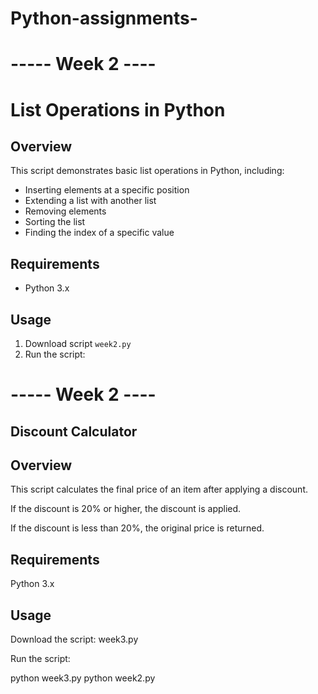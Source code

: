 # Python-assignments-

# ----- Week 2 ----
# List Operations in Python

## Overview
This script demonstrates basic list operations in Python, including:

- Inserting elements at a specific position
- Extending a list with another list
- Removing elements
- Sorting the list
- Finding the index of a specific value

## Requirements
- Python 3.x

## Usage

1. Download script `week2.py` 
2. Run the script:

# ----- Week 2 ----
## Discount Calculator

## Overview

This script calculates the final price of an item after applying a discount.

If the discount is 20% or higher, the discount is applied.

If the discount is less than 20%, the original price is returned.

## Requirements

Python 3.x

## Usage

Download the script: week3.py

Run the script:

python week3.py
python week2.py

